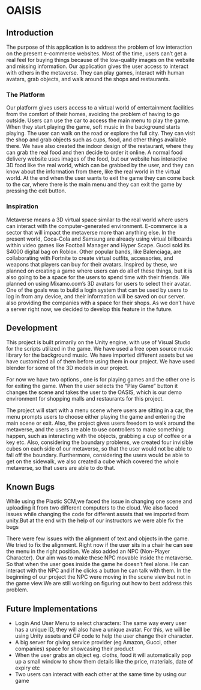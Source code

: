 # OAISIS

## Introduction
The purpose of this application is to address the problem of low interaction on the present e-commerce websites. Most of the time, users can’t get a real feel for buying things because of the low-quality images on the website and missing information. Our application gives the user access to interact with others in the metaverse. They can play games, interact with human avatars, grab objects, and walk around the shops and restaurants.

### The Platform
Our platform gives users access to a virtual world of entertainment facilities from the comfort of their homes, avoiding the problem of having to go outside. Users can use the car to access the main menu to play the game. When they start playing the game, soft music in the background starts playing. The user can walk on the road or explore the full city. They can visit the shop and grab objects such as cups, food, and other things available there. We have also created the indoor design of the restaurant, where they can grab the real food and then decide to order it online. A normal food delivery website uses images of the food, but our website has interactive 3D food like the real world, which can be grabbed by the user, and they can know about the information from there, like the real world in the virtual world. At the end when the user wants to exit the game they can come back to the car, where there is the main menu and they can exit the game by pressing the exit button.

### Inspiration
Metaverse means a 3D virtual space similar to the real world where users can interact with the computer-generated environment. E-commerce is a sector that will impact the metaverse more than anything else. In the present world, Coca-Cola and Samsung are already using virtual billboards within video games like Football Manager and Hyper Scape. Gucci sold its $4000 digital bag on Roblox. Other popular bands, like Balenciaga, are collaborating with Fortnite to create virtual outfits, accessories, and weapons that players can buy for their avatars.
Inspired by these, we planned on creating a game where users can do all of these things, but it is also going to be a space for the users to spend time with their friends. We planned on using Mixamo.com’s 3D avatars for users to select their avatar. One of the goals was to build a login system that can be used by users to log in from any device, and their information will be saved on our server. also providing the companies with a space for their shops. As we don’t have a server right now, we decided to develop this feature in the future.

## Development
This project is built primarily on the Unity engine, with use of Visual Studio for the scripts utilized in the game. We have used a free open source music library for the background music. We have imported different assets but we have customized all of them before using them in our project. We have used blender for some of the 3D models in our project.

For now we have two options , one is for playing games and the other one is for exiting the game. When the user selects the “Play Game” button it changes the scene and takes the user to the OASIS, which is our demo environment for shopping malls and restaurants for this project.

The project will start with a menu scene where users are sitting in a car, the menu prompts users to choose either playing the game and entering the main scene or exit. Also, the project gives users freedom to walk around the metaverse, and the users are able to use controllers to make something happen, such as interacting with the objects, grabbing a cup of coffee or a key etc. Also, considering the boundary problems, we created four invisible cubes on each side of our metaverse, so that the user would not be able to fall off the boundary. Furthermore, considering the users would be able to get on the sidewalk, we also created a cube which covered the whole metaverse, so that users are able to do that. 

## Known Bugs
While using the Plastic SCM,we faced the issue in changing one scene and uploading it from two different computers to the cloud. We also faced issues while changing the code for different assets that we imported from unity.But at the end with the help of our instructors we were able fix the bugs

There were few issues with the alignment of text and objects in the game. We tried to fix the alignment. Right now if the user sits in a chair he can see the menu in the right position.  We also added an NPC (Non-Player Character). Our aim was to make these NPC movable inside the metaverse. So that when the user goes inside the game he doesn’t feel alone. He can interact with the NPC and if he clicks a button he can talk with them. In the beginning of our project the NPC were moving in the scene  view but not in the game view.We  are still working on figuring out how to best address this problem.

## Future Implementations
- Login And User Menu to select characters: The same way every user has a unique ID, they will also have a unique avatar. For this, we will be using Unity assets and C# code to help the user change their character.
- A big server for giving service provider (eg Amazon, Gucci, other companies) space for showcasing their product
- When the user grabs an object eg. cloths, food  it will automatically pop up a small window to show them details like the price, materials, date of expiry etc
- Two users can interact with each other at the same time by using our game

